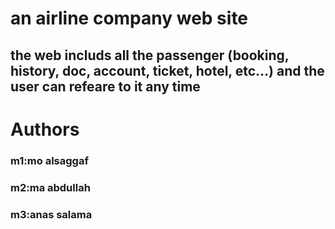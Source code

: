# an airline company web site 

## the web includs all the passenger (booking, history, doc, account, ticket, hotel, etc...) and the user can refeare to it any time 



# Authors
### m1:mo alsaggaf   
### m2:ma abdullah
### m3:anas salama
